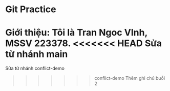 # Git Practice
Giới thiệu: Tôi là Tran Ngoc VInh, MSSV 223378.
<<<<<<< HEAD
Sửa từ nhánh main
=======
Sửa từ nhánh conflict-demo
>>>>>>> conflict-demo
Thêm ghi chú buổi 2
